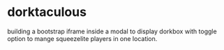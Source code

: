 # dorktaculous
building a bootstrap iframe inside a modal to display dorkbox with toggle option to mange squeezelite players in one location.
